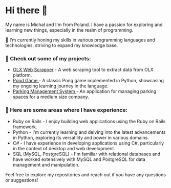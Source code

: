 # Hi there 👋 
  My name is Michał and I'm from Poland. I have a passion for exploring and learning new things, especially in the realm of programming.
  
 🌱 I'm currently honing my skills in various programming languages and technologies, striving to expand my knowledge base.

 ### 🔭 Check out some of my projects:
 * [OLX Web Scrapper](https://github.com/Michal0002/olx_web-scrapper) - A web scraping tool to extract data from OLX platform.
 * [Pond Game ](https://github.com/Michal0002/Pong-Game) - A classic Pong game implemented in Python, showcasing my ongoing learning journey in the language.
 * [Parking Management System ](https://github.com/Michal0002/ParkingManagementSystem) - An application for managing parking spaces for a medium size company.

### 🧩 Here are some areas where I have experience:
  *  Ruby on Rails -  I enjoy building web applications using the Ruby on Rails framework.
  *  Python - I'm currently learning and delving into the latest advancements in Python, exploring its versatility and power in various domains.
  *  C# - I have experience in developing applications using C#, particularly in the context of desktop and web development.
  *  SQL (MySQL, PostgreSQL) - I'm familiar with relational databases and have worked extensively with MySQL and PostgreSQL for data management and manipulation.
	
 Feel free to explore my repositories and reach out if you have any questions or suggestions!






